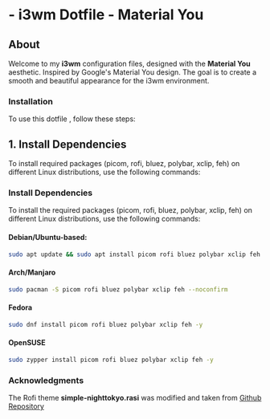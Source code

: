 # - i3wm Dotfile - Material You

## About
Welcome to my **i3wm** configuration files, designed with the **Material You** aesthetic. Inspired by Google's Material You design. The goal is to create a smooth and beautiful appearance for the i3wm environment.

### Installation

To use this dotfile , follow these steps:

## 1. Install Dependencies

To install required packages (picom, rofi, bluez, polybar, xclip, feh) on different Linux distributions, use the following commands:


### Install Dependencies

To install the required packages (picom, rofi, bluez, polybar, xclip, feh) on different Linux distributions, use the following commands:

#### Debian/Ubuntu-based:
```bash
sudo apt update && sudo apt install picom rofi bluez polybar xclip feh -y
```

#### Arch/Manjaro
```bash
sudo pacman -S picom rofi bluez polybar xclip feh --noconfirm
```
#### Fedora
```bash
sudo dnf install picom rofi bluez polybar xclip feh -y
```
#### OpenSUSE
```bash
sudo zypper install picom rofi bluez polybar xclip feh -y
```

### Acknowledgments
The Rofi theme **simple-nighttokyo.rasi** was modified and taken from [Github Repository](https://github.com/newmanls/rofi-themes-collection)
